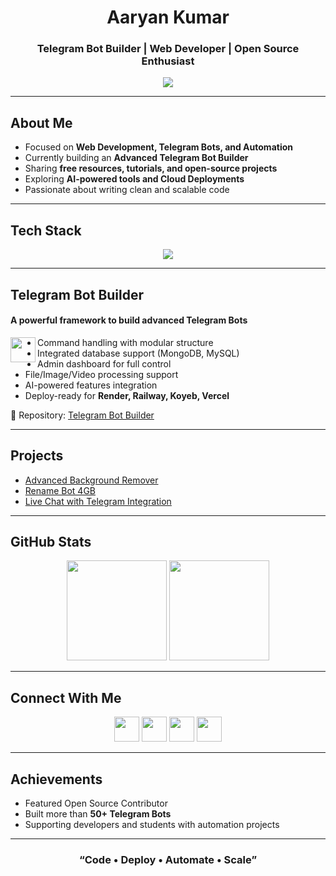 <!-- Profile Header -->
<h1 align="center">Aaryan Kumar</h1>
<h3 align="center">Telegram Bot Builder | Web Developer | Open Source Enthusiast</h3>

<!-- Typing SVG -->
<p align="center">
  <img src="https://readme-typing-svg.herokuapp.com?size=22&duration=4000&color=00C2FF&center=true&vCenter=true&width=600&lines=Telegram+Bot+Development;Web+Application+Development;Automation+and+AI+Integration;Open+Source+Projects" />
</p>

---

## About Me
- Focused on **Web Development, Telegram Bots, and Automation**
- Currently building an **Advanced Telegram Bot Builder**
- Sharing **free resources, tutorials, and open-source projects**
- Exploring **AI-powered tools and Cloud Deployments**
- Passionate about writing clean and scalable code

---

## Tech Stack
<p align="center">
  <img src="https://skillicons.dev/icons?i=html,css,js,python,php,nodejs,express,mongodb,mysql,github,git,vscode,figma" />
</p>

---

## Telegram Bot Builder
<h4>A powerful framework to build advanced Telegram Bots</h4>

<p>
  <img src="https://www.svgrepo.com/show/353655/telegram.svg" width="40" align="left" />
</p>

- Command handling with modular structure  
- Integrated database support (MongoDB, MySQL)  
- Admin dashboard for full control  
- File/Image/Video processing support  
- AI-powered features integration  
- Deploy-ready for **Render, Railway, Koyeb, Vercel**

📌 Repository: [Telegram Bot Builder](https://github.com/your-username/telegram-bot-builder)

---

## Projects
- [Advanced Background Remover](https://github.com/your-username/bg-remover)  
- [Rename Bot 4GB](https://github.com/your-username/rename-bot)  
- [Live Chat with Telegram Integration](https://github.com/your-username/live-chat)  

---

## GitHub Stats
<p align="center">
  <img src="https://github-readme-stats.vercel.app/api?username=your-username&show_icons=true&theme=radical" height="160px"/>
  <img src="https://github-readme-streak-stats.herokuapp.com/?user=your-username&theme=radical" height="160px"/>
</p>

---

## Connect With Me
<p align="center">
  <a href="https://t.me/yourusername"><img src="https://skillicons.dev/icons?i=telegram" width="40"/></a>
  <a href="https://github.com/your-username"><img src="https://skillicons.dev/icons?i=github" width="40"/></a>
  <a href="https://linkedin.com/in/your-username"><img src="https://skillicons.dev/icons?i=linkedin" width="40"/></a>
  <a href="https://twitter.com/yourusername"><img src="https://skillicons.dev/icons?i=twitter" width="40"/></a>
</p>

---

## Achievements
- Featured Open Source Contributor  
- Built more than **50+ Telegram Bots**  
- Supporting developers and students with automation projects  

---

<h3 align="center">“Code • Deploy • Automate • Scale”</h3>
